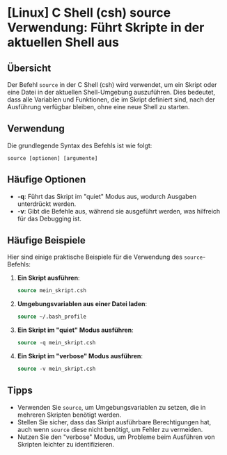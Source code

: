 # [Linux] C Shell (csh) source Verwendung: Führt Skripte in der aktuellen Shell aus

## Übersicht
Der Befehl `source` in der C Shell (csh) wird verwendet, um ein Skript oder eine Datei in der aktuellen Shell-Umgebung auszuführen. Dies bedeutet, dass alle Variablen und Funktionen, die im Skript definiert sind, nach der Ausführung verfügbar bleiben, ohne eine neue Shell zu starten.

## Verwendung
Die grundlegende Syntax des Befehls ist wie folgt:

```
source [optionen] [argumente]
```

## Häufige Optionen
- **-q**: Führt das Skript im "quiet" Modus aus, wodurch Ausgaben unterdrückt werden.
- **-v**: Gibt die Befehle aus, während sie ausgeführt werden, was hilfreich für das Debugging ist.

## Häufige Beispiele
Hier sind einige praktische Beispiele für die Verwendung des `source`-Befehls:

1. **Ein Skript ausführen**:
   ```csh
   source mein_skript.csh
   ```

2. **Umgebungsvariablen aus einer Datei laden**:
   ```csh
   source ~/.bash_profile
   ```

3. **Ein Skript im "quiet" Modus ausführen**:
   ```csh
   source -q mein_skript.csh
   ```

4. **Ein Skript im "verbose" Modus ausführen**:
   ```csh
   source -v mein_skript.csh
   ```

## Tipps
- Verwenden Sie `source`, um Umgebungsvariablen zu setzen, die in mehreren Skripten benötigt werden.
- Stellen Sie sicher, dass das Skript ausführbare Berechtigungen hat, auch wenn `source` diese nicht benötigt, um Fehler zu vermeiden.
- Nutzen Sie den "verbose" Modus, um Probleme beim Ausführen von Skripten leichter zu identifizieren.
